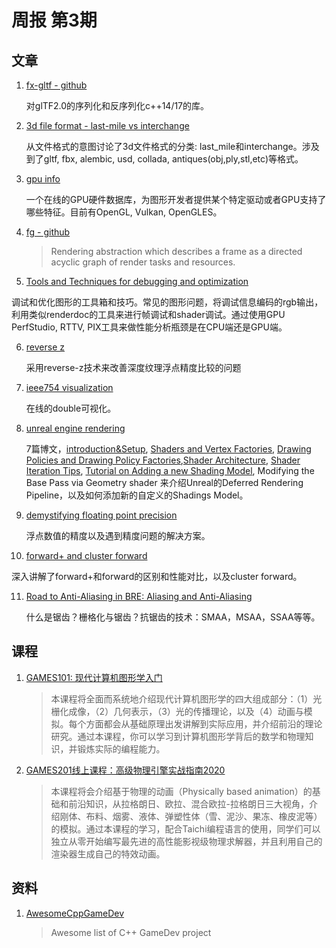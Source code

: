 # 周报 第3期

## 文章

1. [fx-gltf - github](https://github.com/jessey-git/fx-gltf)
    
    对glTF2.0的序列化和反序列化c++14/17的库。

2. [3d file format - last-mile vs interchange](http://nickporcino.com/posts/last_mile_interchange.html)
    
    从文件格式的意图讨论了3d文件格式的分类: last_mile和interchange。涉及到了gltf, fbx, alembic, usd, collada, antiques(obj,ply,stl,etc)等格式。

3. [gpu info](https://www.gpuinfo.org/)
   
   一个在线的GPU硬件数据库，为图形开发者提供某个特定驱动或者GPU支持了哪些特征。目前有OpenGL, Vulkan, OpenGLES。

4. [fg - github](https://github.com/acdemiralp/fg)
   
    > Rendering abstraction which describes a frame as a directed acyclic graph of render tasks and resources.

5. [Tools and Techniques for debugging and optimization](https://docs.google.com/presentation/d/1LQUMIld4SGoQVthnhT1scoA3k4Sg0as14G4NeSiSgFU/edit#slide=id.p)
  
  调试和优化图形的工具箱和技巧。常见的图形问题，将调试信息编码的rgb输出，利用类似renderdoc的工具来进行帧调试和shader调试。通过使用GPU PerfStudio, RTTV, PIX工具来做性能分析瓶颈是在CPU端还是GPU端。

6. [reverse z](https://thxforthefish.com/posts/reverse_z/)
    
    采用reverse-z技术来改善深度纹理浮点精度比较的问题

7. [ieee754 visualization](http://bartaz.github.io/ieee754-visualization/)
   
   在线的double可视化。

8. [unreal engine rendering](https://medium.com/@lordned/unreal-engine-4-rendering-overview-part-1-c47f2da65346)
    
    7篇博文，[introduction&Setup](https://medium.com/@lordned/unreal-engine-4-rendering-overview-part-1-c47f2da65346), [Shaders and Vertex Factories](https://medium.com/@lordned/unreal-engine-4-rendering-part-2-shaders-and-vertex-data-80317e1ae5f3), [Drawing Policies and Drawing Policy Factories](https://medium.com/@lordned/unreal-engine-4-rendering-part-3-drawing-policies-89bb1a3c641b),[Shader Architecture](https://medium.com/@lordned/unreal-engine-4-rendering-part-4-the-deferred-shading-pipeline-389fc0175789), [Shader Iteration Tips](https://medium.com/@lordned/unreal-engine-4-rendering-part-5-shader-permutations-2b975e503dd4), [Tutorial on Adding a new Shading Model](https://medium.com/@lordned/ue4-rendering-part-6-adding-a-new-shading-model-e2972b40d72d), Modifying the Base Pass via Geometry shader 来介绍Unreal的Deferred Rendering Pipeline，以及如何添加新的自定义的Shadings Model。

9. [demystifying floating point precision](https://blog.demofox.org/2017/11/21/floating-point-precision/)
   
   浮点数值的精度以及遇到精度问题的解决方案。

10. [forward+ and cluster forward](https://docs.google.com/presentation/d/18yvym_tmSDnVC-mXRO9ykgP0RnBPoS5xgkzPt9EZNUk/edit#slide=id.p3)
   
   深入讲解了forward+和forward的区别和性能对比，以及cluster forward。

11. [Road to Anti-Aliasing in BRE: Aliasing and Anti-Aliasing](https://nbertoa.wordpress.com/2017/10/03/road-to-anti-aliasing-in-bre-aliasing-and-anti-aliasing/amp/)
     
     什么是锯齿？栅格化与锯齿？抗锯齿的技术：SMAA，MSAA，SSAA等等。

## 课程
1. [GAMES101: 现代计算机图形学入门](https://sites.cs.ucsb.edu/~lingqi/teaching/games101.html)
   
   > 本课程将全面而系统地介绍现代计算机图形学的四大组成部分：（1）光栅化成像，（2）几何表示，（3）光的传播理论，以及（4）动画与模拟。每个方面都会从基础原理出发讲解到实际应用，并介绍前沿的理论研究。通过本课程，你可以学习到计算机图形学背后的数学和物理知识，并锻炼实际的编程能力。

2. [GAMES201线上课程：高级物理引擎实战指南2020](https://zhuanlan.zhihu.com/p/144657172)
   
   > 本课程将会介绍基于物理的动画（Physically based animation）的基础和前沿知识，从拉格朗日、欧拉、混合欧拉-拉格朗日三大视角，介绍刚体、布料、烟雾、液体、弹塑性体（雪、泥沙、果冻、橡皮泥等）的模拟。通过本课程的学习，配合Taichi编程语言的使用，同学们可以独立从零开始编写最先进的高性能影视级物理求解器，并且利用自己的渲染器生成自己的特效动画。

## 资料

1. [AwesomeCppGameDev](https://github.com/Cmdu76/AwesomeCppGameDev)
    
    > Awesome list of C++ GameDev project